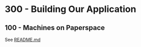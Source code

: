 # 300 - Building Our Application

## 100 - Machines on Paperspace

See [README.md](./100/README.md)

